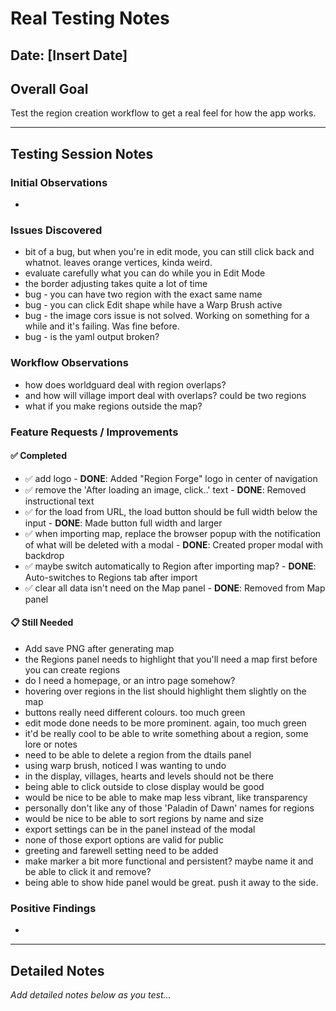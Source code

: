 # Real Testing Notes

## Date: [Insert Date]

## Overall Goal
Test the region creation workflow to get a real feel for how the app works.

---

## Testing Session Notes

### Initial Observations
- 

### Issues Discovered
- bit of a bug, but when you're in edit mode, you can still click back and whatnot. leaves orange vertices, kinda weird.
- evaluate carefully what you can do while you in Edit Mode
- the border adjusting takes quite a lot of time
- bug - you can have two region with the exact same name
- bug - you can click Edit shape while have a Warp Brush active
- bug - the image cors issue is not solved. Working on something for a while and it's failing. Was fine before.
- bug - is the yaml output broken?

### Workflow Observations
- how does worldguard deal with region overlaps?
- and how will village import deal with overlaps? could be two regions
- what if you make regions outside the map?

### Feature Requests / Improvements

#### ✅ Completed
- ✅ add logo - **DONE**: Added "Region Forge" logo in center of navigation
- ✅ remove the 'After loading an image, click..' text - **DONE**: Removed instructional text
- ✅ for the load from URL, the load button should be full width below the input - **DONE**: Made button full width and larger
- ✅ when importing map, replace the browser popup with the notification of what will be deleted with a modal - **DONE**: Created proper modal with backdrop
- ✅ maybe switch automatically to Region after importing map? - **DONE**: Auto-switches to Regions tab after import
- ✅ clear all data isn't need on the Map panel - **DONE**: Removed from Map panel

#### 📋 Still Needed
- Add save PNG after generating map
- the Regions panel needs to highlight that you'll need a map first before you can create regions
- do I need a homepage, or an intro page somehow?
- hovering over regions in the list should highlight them slightly on the map
- buttons really need different colours. too much green
- edit mode done needs to be more prominent. again, too much green
- it'd be really cool to be able to write something about a region, some lore or notes
- need to be able to delete a region from the dtails panel
- using warp brush, noticed I was wanting to undo
- in the display, villages, hearts and levels should not be there
- being able to click outside to close display would be good
- would be nice to be able to make map less vibrant, like transparency
- personally don't like any of those 'Paladin of Dawn' names for regions
- would be nice to be able to sort regions by name and size
- export settings can be in the panel instead of the modal
- none of those export options are valid for public
- greeting and farewell setting need to be added
- make marker a bit more functional and persistent? maybe name it and be able to click it and remove?
- being able to show hide panel would be great. push it away to the side.

### Positive Findings
- 

---

## Detailed Notes

*Add detailed notes below as you test...*
